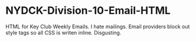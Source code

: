 # NYDCK-Division-10-Email-HTML

HTML for Key Club Weekly Emails. I hate mailings. Email providers block out style tags so all CSS is writen inline. Disgusting. 
